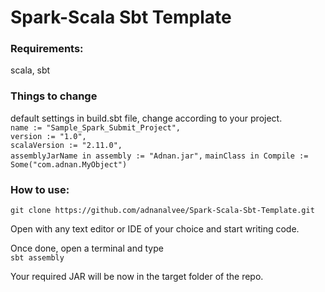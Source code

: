 # Spark-Scala Sbt Template

### Requirements:
scala, sbt

### Things to change

default settings in build.sbt file, change according to your project.  <br />
  `name := "Sample_Spark_Submit_Project",`  <br />
  `version := "1.0",` <br />
  `scalaVersion := "2.11.0",` <br />
  `assemblyJarName in assembly := "Adnan.jar",`
  `mainClass in Compile := Some("com.adnan.MyObject")`


### How to use:

`git clone https://github.com/adnanalvee/Spark-Scala-Sbt-Template.git`  
  
Open with any text editor or IDE of your choice and start writing code.  
  
Once done, open a terminal and type  
`sbt assembly`  

Your required JAR will be now in the target folder of the repo.
